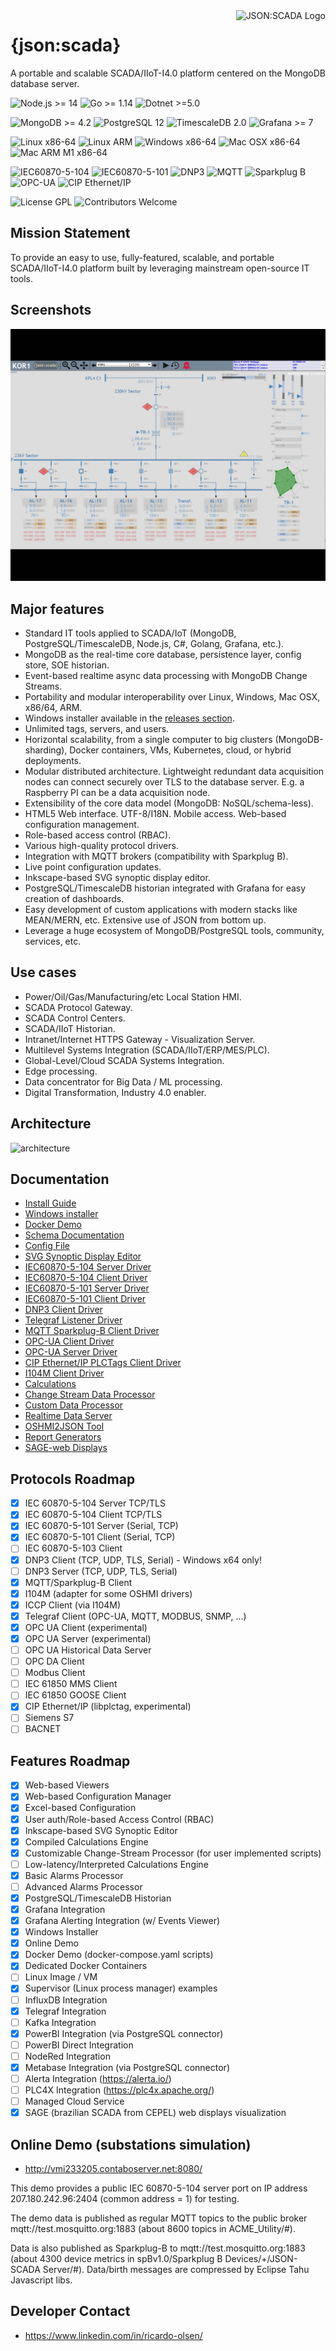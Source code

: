 <a href="https://github.com/riclolsen/json-scada/">
    <img src="https://github.com/riclolsen/json-scada/raw/master/src/htdocs/images/json-scada.svg" alt="JSON:SCADA Logo" title="JSON:SCADA" align="right" height="60" />
</a>

{json:scada}
============

A portable and scalable SCADA/IIoT-I4.0 platform centered on the MongoDB database server.

![](https://img.shields.io/badge/node-%3E%3D14-green "Node.js >= 14")
![](https://img.shields.io/badge/golang-%3E%3D1.14-green "Go >= 1.14")
![](https://img.shields.io/badge/dotnet-%3E%3D5.0-green "Dotnet >=5.0")

![](https://img.shields.io/badge/mongodb-%3E%3D4.2-green "MongoDB >= 4.2")
![](https://img.shields.io/badge/postgresql-12-green "PostgreSQL 12")
![](https://img.shields.io/badge/timescaledb-2.0-green "TimescaleDB 2.0")
![](https://img.shields.io/badge/grafana-%3E%3D7-green "Grafana >= 7")

![](https://img.shields.io/badge/linux-x86--64-green "Linux x86-64")
![](https://img.shields.io/badge/linux-ARM-green "Linux ARM")
![](https://img.shields.io/badge/windows-x86--64-green "Windows x86-64")
![](https://img.shields.io/badge/macosx-x86--64-green "Mac OSX x86-64")
![](https://img.shields.io/badge/macosx-ARM--M1-yellow "Mac ARM M1 x86-64")

![](https://img.shields.io/badge/IEC60870--5--104-green "IEC60870-5-104")
![](https://img.shields.io/badge/IEC60870--5--101-green "IEC60870-5-101")
![](https://img.shields.io/badge/DNP3-green "DNP3")
![](https://img.shields.io/badge/MQTT-green "MQTT")
![](https://img.shields.io/badge/Sparkplug--B-green "Sparkplug B")
![](https://img.shields.io/badge/OPC--UA-yellow "OPC-UA")
![](https://img.shields.io/badge/CIP.Ethernet/IP-yellow "CIP Ethernet/IP")

![](https://img.shields.io/badge/license-GPL-green "License GPL")
![](https://img.shields.io/badge/contributors-welcome-green "Contributors Welcome")

## Mission Statement

To provide an easy to use, fully-featured, scalable, and portable SCADA/IIoT-I4.0 platform built by leveraging mainstream open-source IT tools.
 
## Screenshots

![screenshots](https://github.com/riclolsen/json-scada/raw/master/docs/screenshots/anim-screenshots.gif "{json:scada} Screenshots")

## Major features

* Standard IT tools applied to SCADA/IoT (MongoDB, PostgreSQL/TimescaleDB, Node.js, C#, Golang, Grafana, etc.).
* MongoDB as the real-time core database, persistence layer, config store, SOE historian.
* Event-based realtime async data processing with MongoDB Change Streams.
* Portability and modular interoperability over Linux, Windows, Mac OSX, x86/64, ARM.
* Windows installer available in the [releases section](https://github.com/riclolsen/json-scada/releases/tag/V0.15-alpha).
* Unlimited tags, servers, and users.
* Horizontal scalability, from a single computer to big clusters (MongoDB-sharding), Docker containers, VMs, Kubernetes, cloud, or hybrid deployments.
* Modular distributed architecture. Lightweight redundant data acquisition nodes can connect securely over TLS to the database server. E.g. a Raspberry PI can be a data acquisition node.
* Extensibility of the core data model (MongoDB: NoSQL/schema-less).
* HTML5 Web interface. UTF-8/I18N. Mobile access. Web-based configuration management.
* Role-based access control (RBAC). 
* Various high-quality protocol drivers.
* Integration with MQTT brokers (compatibility with Sparkplug B).
* Live point configuration updates.
* Inkscape-based SVG synoptic display editor.
* PostgreSQL/TimescaleDB historian integrated with Grafana for easy creation of dashboards.
* Easy development of custom applications with modern stacks like MEAN/MERN, etc. Extensive use of JSON from bottom up.
* Leverage a huge ecosystem of MongoDB/PostgreSQL tools, community, services, etc.

## Use cases

* Power/Oil/Gas/Manufacturing/etc Local Station HMI.
* SCADA Protocol Gateway.
* SCADA Control Centers.
* SCADA/IIoT Historian.
* Intranet/Internet HTTPS Gateway - Visualization Server.
* Multilevel Systems Integration (SCADA/IIoT/ERP/MES/PLC).
* Global-Level/Cloud SCADA Systems Integration.
* Edge processing.
* Data concentrator for Big Data / ML processing.
* Digital Transformation, Industry 4.0 enabler.

## Architecture

![architecture](http://www.plantuml.com/plantuml/proxy?cache=no&src=https://raw.githubusercontent.com/riclolsen/json-scada/master/docs/JSON-SCADA_Arquitecture.txt "{json:scada} Architecture")

## Documentation

* [Install Guide](https://github.com/riclolsen/json-scada/blob/master/docs/install.md)
* [Windows installer](https://github.com/riclolsen/json-scada/releases/tag/V0.15-alpha)
* [Docker Demo](https://github.com/riclolsen/json-scada/blob/master/demo-docker/README.md)
* [Schema Documentation](https://github.com/riclolsen/json-scada/blob/master/docs/schema.md)
* [Config File](https://github.com/riclolsen/json-scada/blob/master/conf/README.md)
* [SVG Synoptic Display Editor](https://github.com/riclolsen/json-scada/blob/master/src/svg-display-editor/README.md)
* [IEC60870-5-104 Server Driver](https://github.com/riclolsen/json-scada/blob/master/src/lib60870.netcore/iec104server/README.md)
* [IEC60870-5-104 Client Driver](https://github.com/riclolsen/json-scada/blob/master/src/lib60870.netcore/iec104client/README.md)
* [IEC60870-5-101 Server Driver](https://github.com/riclolsen/json-scada/blob/master/src/lib60870.netcore/iec101server/README.md)
* [IEC60870-5-101 Client Driver](https://github.com/riclolsen/json-scada/blob/master/src/lib60870.netcore/iec101client/README.md)
* [DNP3 Client Driver](https://github.com/riclolsen/json-scada/blob/master/src/dnp3/Dnp3Client/README.md)
* [Telegraf Listener Driver](https://github.com/riclolsen/json-scada/blob/master/src/telegraf-listener/README.md)
* [MQTT Sparkplug-B Client Driver](https://github.com/riclolsen/json-scada/blob/master/src/mqtt-sparkplug/README.md)
* [OPC-UA Client Driver](https://github.com/riclolsen/json-scada/blob/master/src/OPC-UA-Client/README.md)
* [OPC-UA Server Driver](https://github.com/riclolsen/json-scada/blob/master/src/OPC-UA-Server/README.md)
* [CIP Ethernet/IP PLCTags Client Driver](https://github.com/riclolsen/json-scada/blob/master/src/libplctag/PLCTagsClient/README.md)
* [I104M Client Driver](https://github.com/riclolsen/json-scada/blob/master/src/i104m/README.md)
* [Calculations](https://github.com/riclolsen/json-scada/blob/master/src/calculations/README.md)
* [Change Stream Data Processor](https://github.com/riclolsen/json-scada/blob/master/src/cs_data_processor/README.md)
* [Custom Data Processor](https://github.com/riclolsen/json-scada/blob/master/src/cs_custom_processor/README.md)
* [Realtime Data Server](https://github.com/riclolsen/json-scada/blob/master/src/server_realtime/README.md)
* [OSHMI2JSON Tool](https://github.com/riclolsen/json-scada/blob/master/src/oshmi2json/README.md)
* [Report Generators](https://github.com/riclolsen/json-scada/blob/master/docs/report_generators.md)
* [SAGE-web Displays](https://github.com/riclolsen/json-scada/blob/master/src/htdocs/sage-cepel-displays/README.md)

## Protocols Roadmap

- [x] IEC 60870-5-104 Server TCP/TLS
- [x] IEC 60870-5-104 Client TCP/TLS
- [x] IEC 60870-5-101 Server (Serial, TCP)
- [x] IEC 60870-5-101 Client (Serial, TCP)
- [ ] IEC 60870-5-103 Client
- [x] DNP3 Client (TCP, UDP, TLS, Serial) - Windows x64 only!
- [ ] DNP3 Server (TCP, UDP, TLS, Serial)
- [x] MQTT/Sparkplug-B Client
- [x] I104M (adapter for some OSHMI drivers)
- [x] ICCP Client (via I104M)
- [x] Telegraf Client (OPC-UA, MQTT, MODBUS, SNMP, ...)
- [x] OPC UA Client (experimental)
- [x] OPC UA Server (experimental)
- [ ] OPC UA Historical Data Server
- [ ] OPC DA Client
- [ ] Modbus Client
- [ ] IEC 61850 MMS Client
- [ ] IEC 61850 GOOSE Client
- [x] CIP Ethernet/IP (libplctag, experimental)
- [ ] Siemens S7
- [ ] BACNET

## Features Roadmap

- [x] Web-based Viewers
- [x] Web-based Configuration Manager
- [x] Excel-based Configuration
- [x] User auth/Role-based Access Control (RBAC)
- [x] Inkscape-based SVG Synoptic Editor
- [x] Compiled Calculations Engine
- [x] Customizable Change-Stream Processor (for user implemented scripts)
- [ ] Low-latency/Interpreted Calculations Engine
- [x] Basic Alarms Processor
- [ ] Advanced Alarms Processor 
- [x] PostgreSQL/TimescaleDB Historian
- [x] Grafana Integration 
- [x] Grafana Alerting Integration (w/ Events Viewer)
- [x] Windows Installer
- [x] Online Demo
- [x] Docker Demo (docker-compose.yaml scripts)
- [x] Dedicated Docker Containers
- [ ] Linux Image / VM
- [x] Supervisor (Linux process manager) examples
- [ ] InfluxDB Integration
- [x] Telegraf Integration
- [ ] Kafka Integration
- [x] PowerBI Integration (via PostgreSQL connector)
- [ ] PowerBI Direct Integration
- [ ] NodeRed Integration
- [x] Metabase Integration (via PostgreSQL connector)
- [ ] Alerta Integration (https://alerta.io/)
- [ ] PLC4X Integration (https://plc4x.apache.org/)
- [ ] Managed Cloud Service
- [x] SAGE (brazilian SCADA from CEPEL) web displays visualization

## Online Demo (substations simulation)

* http://vmi233205.contaboserver.net:8080/

This demo provides a public IEC 60870-5-104 server port on IP address 207.180.242.96:2404 (common address = 1) for testing.

The demo data is published as regular MQTT topics to the public broker mqtt://test.mosquitto.org:1883 (about 8600 topics in ACME_Utility/#).

Data is also published as Sparkplug-B to mqtt://test.mosquitto.org:1883 (about 4300 device metrics in spBv1.0/Sparkplug B Devices/+/JSON-SCADA Server/#). Data/birth messages are compressed by Eclipse Tahu Javascript libs.

## Developer Contact

* https://www.linkedin.com/in/ricardo-olsen/
